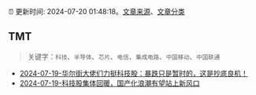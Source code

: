 :alarm_clock: 更新时间: 2024-07-20 01:48:18。[文章来源](/README.md)、[文章分类](/TAGS.md)

## TMT


> 关键字：`科技`、`半导体`、`芯片`、`电信`、`集成电路`、`中国移动`、`中国联通`



- [2024-07-19-华尔街大佬们力挺科技股：暴跌只是暂时的，这是抄底良机！](https://www.cls.cn/detail/1738226) 
- [2024-07-19-科技股集体回暖，国产化浪潮有望站上新风口](https://www.cls.cn/detail/1738266) 
